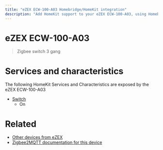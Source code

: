 ```yaml
---
title: "eZEX ECW-100-A03 Homebridge/HomeKit integration"
description: "Add HomeKit support to your eZEX ECW-100-A03, using Homebridge, Zigbee2MQTT and homebridge-z2m."
---
```

<!---
This file has been GENERATED using src/docgen/docgen.ts
DO NOT EDIT THIS FILE MANUALLY!
-->
# eZEX ECW-100-A03
> Zigbee switch 3 gang


# Services and characteristics
The following HomeKit Services and Characteristics are exposed by
the eZEX ECW-100-A03

* [Switch](../../switch.md)
  * On


# Related
* [Other devices from eZEX](../index.md#ezex)
* [Zigbee2MQTT documentation for this device](https://www.zigbee2mqtt.io/devices/ECW-100-A03.html)